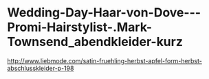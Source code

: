 Wedding-Day-Haar-von-Dove---Promi-Hairstylist-.Mark-Townsend_abendkleider-kurz
==============================================================================

http://www.liebmode.com/satin-fruehling-herbst-apfel-form-herbst-abschlusskleider-p-198
